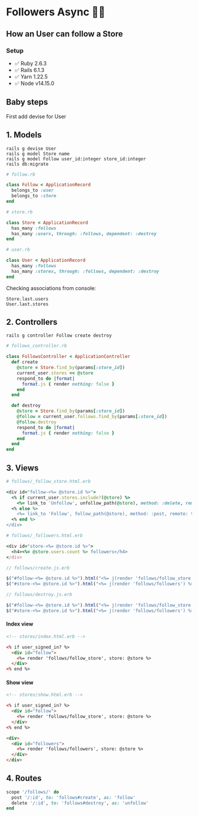 # Followers Async 👩‍💻 
## How an User can follow a Store 

### Setup

* ✅  Ruby 2.6.3
* ✅  Rails 6.1.3
* ✅  Yarn 1.22.5
* ✅  Node v14.15.0

## Baby steps

First add devise for User

## 1. Models

```console
rails g devise User
rails g model Store name
rails g model Follow user_id:integer store_id:integer
rails db:migrate
```

```ruby
# follow.rb

class Follow < ApplicationRecord
  belongs_to :user 
  belongs_to :store
end
```

```ruby
# store.rb

class Store < ApplicationRecord
  has_many :follows
  has_many :users, through: :follows, dependent: :destroy
end
```

```ruby
# user.rb

class User < ApplicationRecord
  has_many :follows
  has_many :stores, through: :follows, dependent: :destroy
end
```

Checking associations from console:

```console
Store.last.users
User.last.stores
```

## 2. Controllers

```console
rails g controller Follow create destroy
```

```ruby
# follows_controller.rb

class FollowsController < ApplicationController
  def create
    @store = Store.find_by(params[:store_id])
    current_user.stores << @store
    respond_to do |format|
      format.js { render nothing: false }
    end
  end

  def destroy
    @store = Store.find_by(params[:store_id])
    @follow = current_user.follows.find_by(params[:store_id])
    @follow.destroy
    respond_to do |format|
      format.js { render nothing: false }
    end
  end
end
```

## 3. Views

```ruby
# follows/_follow_store.html.erb

<div id="follow-<%= @store.id %>">
  <% if current_user.stores.include?(@store) %>
    <%= link_to 'Unfollow', unfollow_path(@store), method: :delete, remote: true, class: 'btn btn-outline-success' %>
  <% else %>
    <%= link_to 'Follow', follow_path(@store), method: :post, remote: true, class: 'btn btn-outline-success' %>
  <% end %>
</div>
```

```ruby
# follows/_followers.html.erb

<div id="store-<%= @store.id %>">
  <h4><%= @store.users.count %> followers</h4>
</div>
```

```javascript
// follows/create.js.erb

$("#follow-<%= @store.id %>").html("<%= j(render 'follows/follow_store') %>")
$("#store-<%= @store.id %>").html("<%= j(render 'follows/followers') %>")
```

```javascript
// follows/destroy.js.erb

$("#follow-<%= @store.id %>").html("<%= j(render 'follows/follow_store') %>")
$("#store-<%= @store.id %>").html("<%= j(render 'follows/followers') %>")
```

#### Index view

```html
<!-- stores/index.html.erb -->

<% if user_signed_in? %>
  <div id="follow">
    <%= render 'follows/follow_store', store: @store %>
  </div>
<% end %>

```

#### Show view

```html
<!-- stores/show.html.erb -->

<% if user_signed_in? %>
  <div id="follow">
    <%= render 'follows/follow_store', store: @store %>
  </div>
<% end %>

<div>
  <div id="followers">
    <%= render 'follows/followers', store: @store %>
  </div>
</div>
```

## 4. Routes

``` ruby
scope '/follows/' do
  post '/:id', to: 'follows#create', as: 'follow'
  delete '/:id', to: 'follows#destroy', as: 'unfollow'
end
```